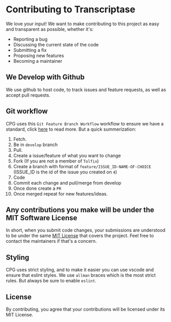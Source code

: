 # Contributing to Transcriptase
We love your input! We want to make contributing to this project as easy and transparent as possible, whether it's:

- Reporting a bug
- Discussing the current state of the code
- Submitting a fix
- Proposing new features
- Becoming a maintainer

## We Develop with Github
We use github to host code, to track issues and feature requests, as well as accept pull requests.

## Git workflow
CPG uses this `Git Feature Branch Workflow` workflow to ensure we have a standard, click [here](https://www.atlassian.com/git/tutorials/comparing-workflows/feature-branch-workflow) to read more.
But a quick summerization:
1. Fetch.
2. Be in `develop` branch
3. Pull.
4. Create a issue/feature of what you want to change
5. Fork (If you are not a member of `Tolfix`)
6. Create a branch with format of `feature/ISSUE_ID-NAME-OF-CHOICE` (ISSUE_ID is the id of the issue you created on `4`)
7. Code
8. Commit each change and pull/merge from develop
9. Once done create a `PR`
10. Once merged repeat for new features/ideas.

## Any contributions you make will be under the MIT Software License
In short, when you submit code changes, your submissions are understood to be under the same [MIT License](http://choosealicense.com/licenses/mit/) that covers the project. Feel free to contact the maintainers if that's a concern.

## Styling
CPG uses strict styling, and to make it easier you can use vscode and ensure that eslint styles.
We use `allman` braces which is the most strict rules.
But always be sure to enable `eslint`.

## License
By contributing, you agree that your contributions will be licensed under its MIT License.
